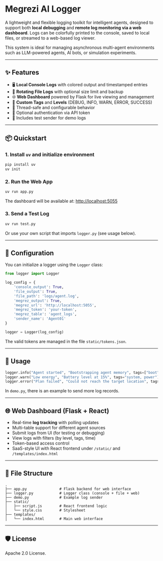 # Megrezi AI Logger 

A lightweight and flexible logging toolkit for intelligent agents, designed to support both **local debugging** and **remote log monitoring via a web dashboard**. Logs can be colorfully printed to the console, saved to local files, or streamed to a web-based log viewer.

This system is ideal for managing asynchronous multi-agent environments such as LLM-powered agents, AI bots, or simulation experiments.

---

## ✨ Features

* 🖥️ **Local Console Logs** with colored output and timestamped entries
* 📁 **Rotating File Logs** with optional size limit and backup
* 🌐 **Web Dashboard** powered by Flask for live viewing and management
* 🧩 **Custom Tags** and **Levels** (DEBUG, INFO, WARN, ERROR, SUCCESS)
* 🧵 Thread-safe and configurable behavior
* 🔐 Optional authentication via API token
* 🧪 Includes test sender for demo logs

---

## 📦 Quickstart

### 1. Install `uv` and initialize environment

```bash
pip install uv
uv init
```

### 2. Run the Web App

```bash
uv run app.py
```

The dashboard will be available at: [http://localhost:5055](http://localhost:5055)

### 3. Send a Test Log

```bash
uv run test.py
```

Or use your own script that imports `logger.py` (see usage below).

---

## 🔧 Configuration

You can initialize a logger using the `Logger` class:

```python
from logger import Logger

log_config = {
    'console_output': True,
    'file_output': True,
    'file_path': 'logs/agent.log',
    'megrez_output': True,
    'megrez_url': 'http://localhost:5055',
    'megrez_token': 'your-token',
    'megrez_table': 'agent_logs',
    'sender_name': 'Agent01'
}

logger = Logger(log_config)
```

The valid tokens are managed in the file `static/tokens.json`.

---

## 📝 Usage

```python
logger.info("Agent started", "Bootstrapping agent memory", tags=["boot"])
logger.warn("Low energy", "Battery level at 15%", tags="system, power")
logger.error("Plan failed", "Could not reach the target location", tags=["planner"])
```

In `demo.py`, there is an example to send more log records.

---

## 🌐 Web Dashboard (Flask + React)

* Real-time **log tracking** with polling updates
* Multi-table support for different agent sources
* Submit logs from UI (for testing or debugging)
* View logs with filters (by level, tags, time)
* Token-based access control
* SaaS-style UI with React frontend under `/static/` and `/templates/index.html`

---

## 📂 File Structure

```
.
├── app.py               # Flask backend for web interface
├── logger.py            # Logger class (console + file + web)
├── demo.py              # Example log sender
├── static/
│   ├── script.js        # React frontend logic
│   └── style.css        # Stylesheet
├── templates/
│   └── index.html       # Main web interface
```

---

## 🛡️ License

Apache 2.0 License.
